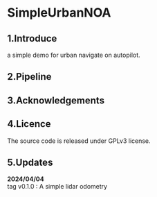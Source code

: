 # SimpleUrbanNOA

## 1.Introduce
a simple demo for urban navigate on autopilot. <br>

## 2.Pipeline


## 3.Acknowledgements

## 4.Licence
The source code is released under GPLv3 license. <br>

## 5.Updates
**2024/04/04**<br>
tag v0.1.0 : A simple lidar odometry<br>